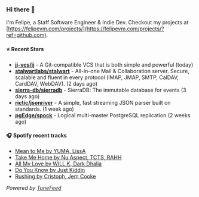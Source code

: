 ### Hi there 👋

I'm Felipe, a Staff Software Engineer & Indie Dev. Checkout my projects at [https://felipevm.com/projects/](https://felipevm.com/projects/?ref=github.com).

#### ⭐ Recent Stars
- **[jj-vcs/jj](https://github.com/jj-vcs/jj)** - A Git-compatible VCS that is both simple and powerful (today)
- **[stalwartlabs/stalwart](https://github.com/stalwartlabs/stalwart)** - All-in-one Mail &amp; Collaboration server. Secure, scalable and fluent in every protocol (IMAP, JMAP, SMTP, CalDAV, CardDAV, WebDAV). (2 days ago)
- **[sierra-db/sierradb](https://github.com/sierra-db/sierradb)** - SierraDB: The immutable database for events (3 days ago)
- **[rictic/jsonriver](https://github.com/rictic/jsonriver)** - A simple, fast streaming JSON parser built on standards. (1 week ago)
- **[pgEdge/spock](https://github.com/pgEdge/spock)** - Logical multi-master PostgreSQL replication (2 weeks ago)

#### 🎧 Spotify recent tracks
- [Mean to Me by YUMA, LissA](https://open.spotify.com/track/4b3DcCqrtubEnebf4lV7JD)
- [Take Me Home by Nu Aspect, TCTS, RAHH](https://open.spotify.com/track/595mcofiqQr4E0Ihpr5ZMA)
- [All My Love by WILL K, Dark Dhalia](https://open.spotify.com/track/3T7r7lcohSGa9XRe3OigY4)
- [Do You Know by Just Kiddin](https://open.spotify.com/track/4vL0opblJinx8hFKTjoIFV)
- [Rushing by Cristoph, Jem Cooke](https://open.spotify.com/track/7vkwvDitDuDU2gSKCOqoEB)

_Powered by [TuneFeed](https://tunefeed.app?ref=github.com)_
